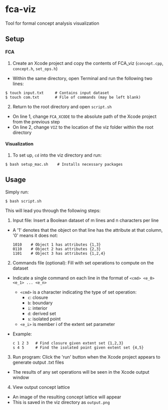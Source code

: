 # fca-viz
Tool for formal concept analysis visualization

## Setup
#### FCA
1. Create an Xcode project and copy the contents of FCA_viz (`concept.cpp`, `concept.h`, `set_ops.h`)
  * Within the same directory, open Terminal and run the following two lines:
  ```
  $ touch input.txt     # Contains input dataset
  $ touch com.txt       # File of commands (may be left blank)
  ```
2. Return to the root directory and open `script.sh`
  * On line 1, change `FCA_XCODE` to the absolute path of the Xcode project from the previous step
  * On line 2, change `VIZ` to the location of the viz folder within the root directory

#### Visualization
1. To set up, `cd` into the viz directory and run:

  ```
  $ bash setup_mac.sh    # Installs necessary packages
  ```

## Usage
Simply run:
```
$ bash script.sh
```
This will lead you through the following steps:

1. Input file: Insert a Boolean dataset of m lines and n characters per line
  * A '1' denotes that the object on that line has the attribute at that column, '0' means it does not:

    ```
    1010    # Object 1 has attributes {1,3}
    0110    # Object 2 has attributes {2,3}
    1101    # Object 3 has attributes {1,2,4}
    ```

2. Commands file (optional): Fill with set operations to compute on the dataset
  * Indicate a single command on each line in the format of `<cmd> <e_0> <e_1> ... <e_n>`
    * `<cmd>` is a character indicating the type of set operation:
      * `c`: closure
      * `b`: boundary
      * `i`: interior
      * `d`: derived set
      * `s`: isolated point
    * `<e_i>` is member i of the extent set parameter
  * Example:
  
    ```
    c 1 2 3   # Find closure given extent set {1,2,3}
    s 4 5     # Find the isolated point given extent set {4,5}
    ```
3. Run program: Click the 'run' button when the Xcode project appears to generate output .txt files
  * The results of any set operations will be seen in the Xcode output window
4. View output concept lattice
  * An image of the resulting concept lattice will appear
  * This is saved in the viz directory as `output.png`
